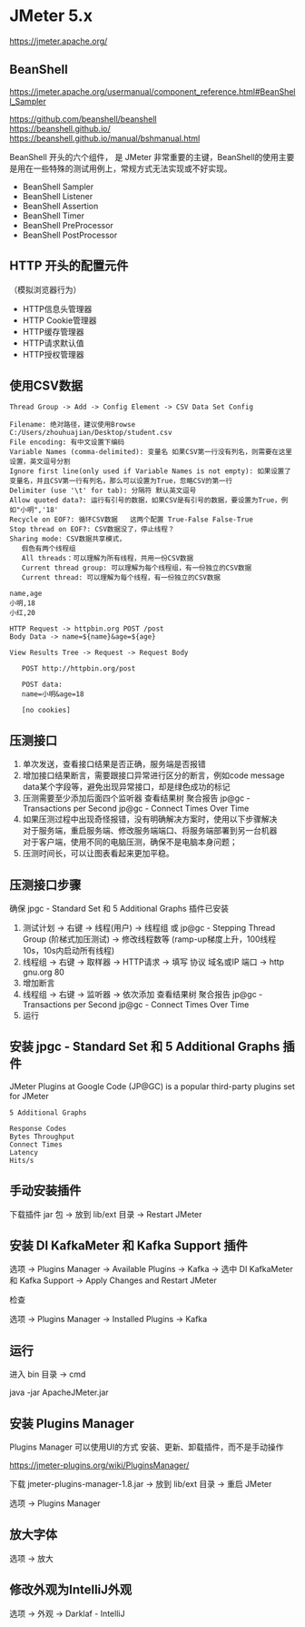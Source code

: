 # JMeter 5.x

https://jmeter.apache.org/

## BeanShell

https://jmeter.apache.org/usermanual/component_reference.html#BeanShell_Sampler

https://github.com/beanshell/beanshell  
https://beanshell.github.io/  
https://beanshell.github.io/manual/bshmanual.html

BeanShell 开头的六个组件， 是 JMeter 非常重要的主键，BeanShell的使用主要是用在一些特殊的测试用例上，常规方式无法实现或不好实现。

- BeanShell Sampler
- BeanShell Listener
- BeanShell Assertion
- BeanShell Timer
- BeanShell PreProcessor
- BeanShell PostProcessor
  



## HTTP 开头的配置元件

（模拟浏览器行为）

- HTTP信息头管理器
- HTTP Cookie管理器
- HTTP缓存管理器
- HTTP请求默认值
- HTTP授权管理器

## 使用CSV数据

```
Thread Group -> Add -> Config Element -> CSV Data Set Config

Filename: 绝对路径，建议使用Browse C:/Users/zhouhuajian/Desktop/student.csv
File encoding: 有中文设置下编码
Variable Names (comma-delimited): 变量名 如果CSV第一行没有列名，则需要在这里设置，英文逗号分割
Ignore first line(only used if Variable Names is not empty): 如果设置了变量名，并且CSV第一行有列名，那么可以设置为True，忽略CSV的第一行
Delimiter (use '\t' for tab): 分隔符 默认英文逗号
Allow quoted data?: 运行有引号的数据，如果CSV是有引号的数据，要设置为True，例如"小明",'18'
Recycle on EOF?: 循环CSV数据   这两个配置 True-False False-True
Stop thread on EOF?: CSV数据没了，停止线程？
Sharing mode: CSV数据共享模式，
   假色有两个线程组
   All threads：可以理解为所有线程，共用一份CSV数据
   Current thread group: 可以理解为每个线程组，有一份独立的CSV数据
   Current thread: 可以理解为每个线程，有一份独立的CSV数据
   
name,age
小明,18
小红,20   

HTTP Request -> httpbin.org POST /post
Body Data -> name=${name}&age=${age}

View Results Tree -> Request -> Request Body

   POST http://httpbin.org/post

   POST data:
   name=小明&age=18
   
   [no cookies]
```

## 压测接口

1. 单次发送，查看接口结果是否正确，服务端是否报错
2. 增加接口结果断言，需要跟接口异常进行区分的断言，例如code message data某个字段等，避免出现异常接口，却是绿色成功的标记
3. 压测需要至少添加后面四个监听器 查看结果树 聚合报告 jp@gc - Transactions per Second jp@gc - Connect Times Over Time
4. 如果压测过程中出现奇怪报错，没有明确解决方案时，使用以下步骤解决  
   对于服务端，重启服务端、修改服务端端口、将服务端部署到另一台机器  
   对于客户端，使用不同的电脑压测，确保不是电脑本身问题；
5. 压测时间长，可以让图表看起来更加平稳。

## 压测接口步骤

确保 jpgc - Standard Set 和 5 Additional Graphs 插件已安装

1. 测试计划 -> 右键 -> 线程(用户) -> 线程组 或 jp@gc - Stepping Thread Group (阶梯式加压测试) -> 修改线程数等 (ramp-up梯度上升，100线程 10s，10s内启动所有线程)
2. 线程组 -> 右键 -> 取样器 -> HTTP请求 -> 填写 协议 域名或IP 端口 -> http gnu.org 80
3. 增加断言
4. 线程组 -> 右键 -> 监听器 -> 依次添加 查看结果树 聚合报告 jp@gc - Transactions per Second jp@gc - Connect Times Over Time
5. 运行

## 安装 jpgc - Standard Set 和 5 Additional Graphs 插件

JMeter Plugins at Google Code (JP@GC) is a popular third-party plugins set for JMeter

```
5 Additional Graphs

Response Codes
Bytes Throughput
Connect Times
Latency
Hits/s
```

## 手动安装插件

下载插件 jar 包 -> 放到 lib/ext 目录 -> Restart JMeter

## 安装 DI KafkaMeter 和 Kafka Support 插件

选项 -> Plugins Manager -> Available Plugins -> Kafka -> 选中 DI KafkaMeter 和 Kafka Support -> Apply Changes and Restart JMeter

检查

选项 -> Plugins Manager -> Installed Plugins -> Kafka

## 运行

进入 bin 目录 -> cmd

java -jar ApacheJMeter.jar

## 安装 Plugins Manager 

Plugins Manager 可以使用UI的方式 安装、更新、卸载插件，而不是手动操作

https://jmeter-plugins.org/wiki/PluginsManager/

下载 jmeter-plugins-manager-1.8.jar -> 放到 lib/ext 目录 -> 重启 JMeter

选项 -> Plugins Manager

## 放大字体

选项 -> 放大

## 修改外观为IntelliJ外观

选项 -> 外观 -> Darklaf - IntelliJ
